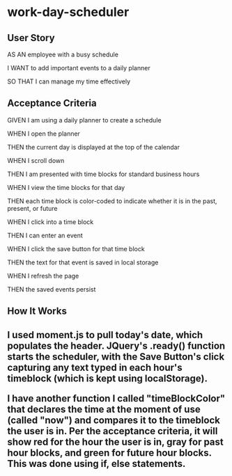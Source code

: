 # work-day-scheduler

<h2>User Story</h2>

AS AN employee with a busy schedule

I WANT to add important events to a daily planner

SO THAT I can manage my time effectively


<h2>Acceptance Criteria</h2>

GIVEN I am using a daily planner to create a schedule

WHEN I open the planner

THEN the current day is displayed at the top of the calendar

WHEN I scroll down

THEN I am presented with time blocks for standard business hours

WHEN I view the time blocks for that day

THEN each time block is color-coded to indicate whether it is in the past, present, or future

WHEN I click into a time block

THEN I can enter an event

WHEN I click the save button for that time block

THEN the text for that event is saved in local storage

WHEN I refresh the page

THEN the saved events persist

<h2>How It Works<h2>
  
I used moment.js to pull today's date, which populates the header. JQuery's .ready() function starts the scheduler, with the Save Button's click capturing any text typed in each hour's timeblock (which is kept using localStorage).

I have another function I called "timeBlockColor" that declares the time at the moment of use (called "now") and compares it to the timeblock the user is in. Per the acceptance criteria, it will show red for the hour the user is in, gray for past hour blocks, and green for future hour blocks. This was done using if, else statements.
